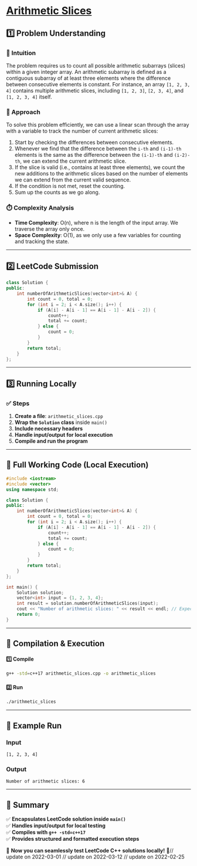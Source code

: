 # **[Arithmetic Slices](https://leetcode.com/problems/arithmetic-slices/description/)**  

## **1️⃣ Problem Understanding**  
### **📌 Intuition**  
The problem requires us to count all possible arithmetic subarrays (slices) within a given integer array. An arithmetic subarray is defined as a contiguous subarray of at least three elements where the difference between consecutive elements is constant. For instance, an array `[1, 2, 3, 4]` contains multiple arithmetic slices, including `[1, 2, 3]`, `[2, 3, 4]`, and `[1, 2, 3, 4]` itself.

### **🚀 Approach**  
To solve this problem efficiently, we can use a linear scan through the array with a variable to track the number of current arithmetic slices:
1. Start by checking the differences between consecutive elements.
2. Whenever we find that the difference between the `i-th` and `(i-1)-th` elements is the same as the difference between the `(i-1)-th` and `(i-2)-th`, we can extend the current arithmetic slice.
3. If the slice is valid (i.e., contains at least three elements), we count the new additions to the arithmetic slices based on the number of elements we can extend from the current valid sequence.
4. If the condition is not met, reset the counting.
5. Sum up the counts as we go along.

### **⏱️ Complexity Analysis**  
- **Time Complexity**: O(n), where n is the length of the input array. We traverse the array only once.
- **Space Complexity**: O(1), as we only use a few variables for counting and tracking the state.

---  

## **2️⃣ LeetCode Submission**  
```cpp
class Solution {
public:
    int numberOfArithmeticSlices(vector<int>& A) {
        int count = 0, total = 0;
        for (int i = 2; i < A.size(); i++) {
            if (A[i] - A[i - 1] == A[i - 1] - A[i - 2]) {
                count++;
                total += count;
            } else {
                count = 0;
            }
        }
        return total;
    }
};  
```  

---  

## **3️⃣ Running Locally**  
### **✅ Steps**  
1. **Create a file**: `arithmetic_slices.cpp`  
2. **Wrap the `Solution` class** inside `main()`  
3. **Include necessary headers**  
4. **Handle input/output for local execution**  
5. **Compile and run the program**  

---  

## **📝 Full Working Code (Local Execution)**  
```cpp
#include <iostream>
#include <vector>
using namespace std;

class Solution {
public:
    int numberOfArithmeticSlices(vector<int>& A) {
        int count = 0, total = 0;
        for (int i = 2; i < A.size(); i++) {
            if (A[i] - A[i - 1] == A[i - 1] - A[i - 2]) {
                count++;
                total += count;
            } else {
                count = 0;
            }
        }
        return total;
    }
};

int main() {
    Solution solution;
    vector<int> input = {1, 2, 3, 4};
    int result = solution.numberOfArithmeticSlices(input);
    cout << "Number of arithmetic slices: " << result << endl; // Expected output: 6
    return 0;
}
```  

---  

## **🔧 Compilation & Execution**  
#### **1️⃣ Compile**  
```bash
g++ -std=c++17 arithmetic_slices.cpp -o arithmetic_slices
```  

#### **2️⃣ Run**  
```bash
./arithmetic_slices
```  

---  

## **🎯 Example Run**  
### **Input**  
```
[1, 2, 3, 4]
```  
### **Output**  
```
Number of arithmetic slices: 6
```  

---  

## **📌 Summary**  
✅ **Encapsulates LeetCode solution inside `main()`**  
✅ **Handles input/output for local testing**  
✅ **Compiles with `g++ -std=c++17`**  
✅ **Provides structured and formatted execution steps**  

🚀 **Now you can seamlessly test LeetCode C++ solutions locally!** 🚀// update on 2022-03-01
// update on 2022-03-12
// update on 2022-02-25
